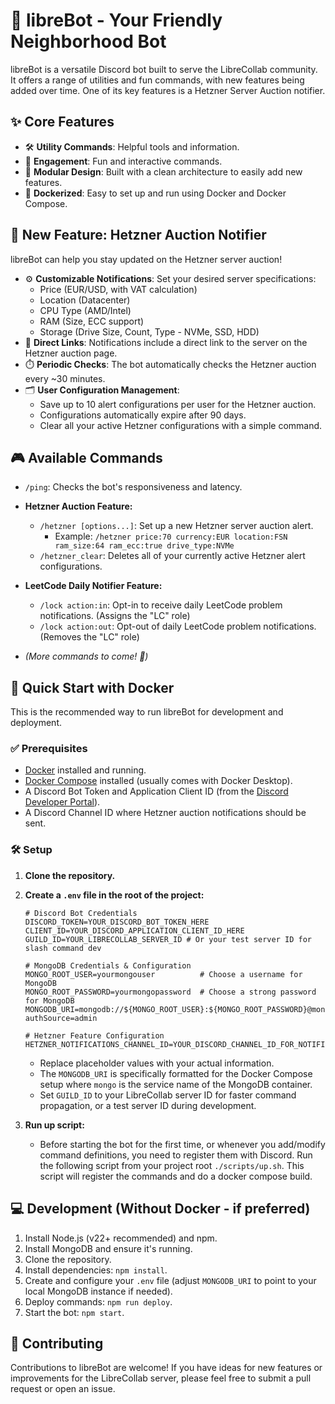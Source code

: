 # 🤖 libreBot - Your Friendly Neighborhood Bot

libreBot is a versatile Discord bot built to serve the LibreCollab community. It offers a range of utilities and fun commands, with new features being added over time. One of its key features is a Hetzner Server Auction notifier.

## ✨ Core Features

*   🛠️ **Utility Commands**: Helpful tools and information.
*   🎉 **Engagement**: Fun and interactive commands.
*   🧱 **Modular Design**: Built with a clean architecture to easily add new features.
*   🐳 **Dockerized**: Easy to set up and run using Docker and Docker Compose.

## 📡 New Feature: Hetzner Auction Notifier

libreBot can help you stay updated on the Hetzner server auction!
*   ⚙️ **Customizable Notifications**: Set your desired server specifications:
    *   Price (EUR/USD, with VAT calculation)
    *   Location (Datacenter)
    *   CPU Type (AMD/Intel)
    *   RAM (Size, ECC support)
    *   Storage (Drive Size, Count, Type - NVMe, SSD, HDD)
*   🔗 **Direct Links**: Notifications include a direct link to the server on the Hetzner auction page.
*   ⏱️ **Periodic Checks**: The bot automatically checks the Hetzner auction every ~30 minutes.
*   🗂️ **User Configuration Management**:
    *   Save up to 10 alert configurations per user for the Hetzner auction.
    *   Configurations automatically expire after 90 days.
    *   Clear all your active Hetzner configurations with a simple command.

## 🎮 Available Commands

*   `/ping`: Checks the bot's responsiveness and latency.

*   **Hetzner Auction Feature:**
    *   `/hetzner [options...]`: Set up a new Hetzner server auction alert.
        *   Example: `/hetzner price:70 currency:EUR location:FSN ram_size:64 ram_ecc:true drive_type:NVMe`
    *   `/hetzner_clear`: Deletes all of your currently active Hetzner alert configurations.

*   **LeetCode Daily Notifier Feature:**
    *   `/lock action:in`: Opt-in to receive daily LeetCode problem notifications. (Assigns the "LC" role)
    *   `/lock action:out`: Opt-out of daily LeetCode problem notifications. (Removes the "LC" role)

*   *(More commands to come! 🚀)*


## 🐳 Quick Start with Docker

This is the recommended way to run libreBot for development and deployment.

### ✅ Prerequisites

*   [Docker](https://www.docker.com/get-started) installed and running.
*   [Docker Compose](https://docs.docker.com/compose/install/) installed (usually comes with Docker Desktop).
*   A Discord Bot Token and Application Client ID (from the [Discord Developer Portal](https://discord.com/developers/applications)).
*   A Discord Channel ID where Hetzner auction notifications should be sent.

### 🛠️ Setup

1.  **Clone the repository.**

2.  **Create a `.env` file in the root of the project:**
    ```env
    # Discord Bot Credentials
    DISCORD_TOKEN=YOUR_DISCORD_BOT_TOKEN_HERE
    CLIENT_ID=YOUR_DISCORD_APPLICATION_CLIENT_ID_HERE
    GUILD_ID=YOUR_LIBRECOLLAB_SERVER_ID # Or your test server ID for slash command dev

    # MongoDB Credentials & Configuration
    MONGO_ROOT_USER=yourmongouser          # Choose a username for MongoDB
    MONGO_ROOT_PASSWORD=yourmongopassword  # Choose a strong password for MongoDB
    MONGODB_URI=mongodb://${MONGO_ROOT_USER}:${MONGO_ROOT_PASSWORD}@mongo:27017/hetzner_alerts_db?authSource=admin

    # Hetzner Feature Configuration
    HETZNER_NOTIFICATIONS_CHANNEL_ID=YOUR_DISCORD_CHANNEL_ID_FOR_NOTIFICATIONS
    ```
    *   Replace placeholder values with your actual information.
    *   The `MONGODB_URI` is specifically formatted for the Docker Compose setup where `mongo` is the service name of the MongoDB container.
    *   Set `GUILD_ID` to your LibreCollab server ID for faster command propagation, or a test server ID during development.

3.  **Run up script:**
    - Before starting the bot for the first time, or whenever you add/modify command definitions, you need to register them with Discord. Run the following script from your project root `./scripts/up.sh`. This script will register the commands and do a docker compose build.

## 💻 Development (Without Docker - if preferred)

1.  Install Node.js (v22+ recommended) and npm.
2.  Install MongoDB and ensure it's running.
3.  Clone the repository.
4.  Install dependencies: `npm install`.
5.  Create and configure your `.env` file (adjust `MONGODB_URI` to point to your local MongoDB instance if needed).
6.  Deploy commands: `npm run deploy`.
7.  Start the bot: `npm start`.

## 🤝 Contributing

Contributions to libreBot are welcome! If you have ideas for new features or improvements for the LibreCollab server, please feel free to submit a pull request or open an issue.

